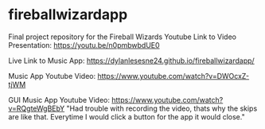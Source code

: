 # fireballwizardapp
Final project repository for the Fireball Wizards
Youtube Link to Video Presentation: https://youtu.be/n0pmbwbdUE0

Live Link to Music App: https://dylanlesesne24.github.io/fireballwizardapp/

Music App Youtube Video: https://www.youtube.com/watch?v=DWOcxZ-tjWM

GUI Music App Youtube Video: https://www.youtube.com/watch?v=RQgteWgBEbY
"Had trouble with recording the video, thats why the skips are like that. Everytime I would click a button for the app it would close."
